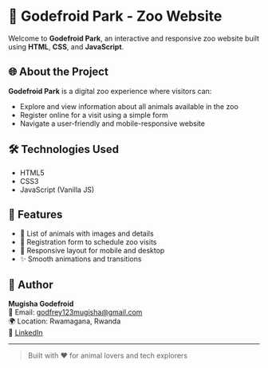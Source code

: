 # 🐾 Godefroid Park - Zoo Website

Welcome to **Godefroid Park**, an interactive and responsive zoo website built using **HTML**, **CSS**, and **JavaScript**.

## 🌐 About the Project

**Godefroid Park** is a digital zoo experience where visitors can:
- Explore and view information about all animals available in the zoo
- Register online for a visit using a simple form
- Navigate a user-friendly and mobile-responsive website

## 🛠️ Technologies Used

- HTML5  
- CSS3  
- JavaScript (Vanilla JS)  

## 🚀 Features

- 🐒 List of animals with images and details  
- 📅 Registration form to schedule zoo visits  
- 📱 Responsive layout for mobile and desktop  
- ✨ Smooth animations and transitions  

## 🙋 Author

**Mugisha Godefroid**  
📧 Email: godfrey123mugisha@gmail.com  
🌍 Location: Rwamagana, Rwanda  
🔗 [LinkedIn](https://www.linkedin.com/in/mugisha-godfrey-a61407298/)

---

> Built with ❤️ for animal lovers and tech explorers

